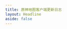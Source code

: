 ```yaml
---
title: 原神地图客户端更新日志
layout: Headline
aside: false
---
```


<script>
  if(!import.meta.env.SSR && window)
    window.location.href = `../blog/${import.meta.env.VITE_BLOG_CHANGELOG_WINCLIENT_ZH_ID}`;
</script>
